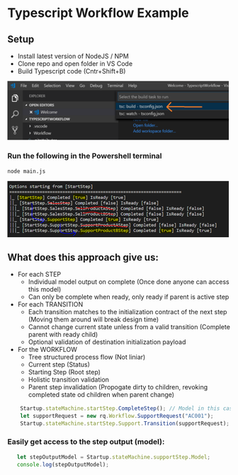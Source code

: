# Typescript Workflow Example

## Setup
* Install latest version of NodeJS / NPM
* Clone repo and open folder in VS Code
* Build Typescript code (Cntr+Shift+B)
<img src="https://github.com/InoxicoDev/TypescriptWorkflow/blob/master/Readme/BuildTypescript.png" width="500">

### Run the following in the Powershell terminal

```bash
node main.js
```

<img src="https://github.com/InoxicoDev/TypescriptWorkflow/blob/master/Readme/Output.Updated.PNG" width="500">


## What does this approach give us:

* For each STEP
    * Individual model output on complete (Once done anyone can access this model)
    * Can only be complete when ready, only ready if parent is active step
* For each TRANSITION
    * Each transition matches to the initialization contract of the next step (Moving them around will break design time)
    * Cannot change current state unless from a valid transition (Complete parent with ready child)
    * Optional validation of destination initialization payload
* For the WORKFLOW
    * Tree structured process flow (Not liniar)
    * Current step (Status)
    * Starting Step (Root step)
    * Holistic transition validation
    * Parent step invalidation (Propogate dirty to children, revoking completed state od children when parent change)
    
```TypeScript
    Startup.stateMachine.startStep.CompleteStep(); // Model in this case is optional
    let supportRequest = new rq.Workflow.SupportRequest("AC001");
    Startup.stateMachine.startStep.Support.Transition(supportRequest);
```

### Easily get access to the step output (model):
```TypeScript
   let stepOutputModel = Startup.stateMachine.supportStep.Model;
   console.log(stepOutputModel);
```




